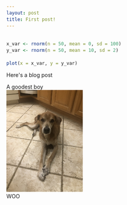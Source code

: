 ```yaml
---
layout: post
title: First post!
---
```

```r echo = FALSE

x_var <- rnorm(n = 50, mean = 0, sd = 100)
y_var <- rnorm(n = 50, mean = 10, sd = 2)

plot(x = x_var, y = y_var)

```


Here's a blog post


A goodest boy  
<img src="/images/dodger.JPG" alt="dodger" width="200"/>  
WOO
